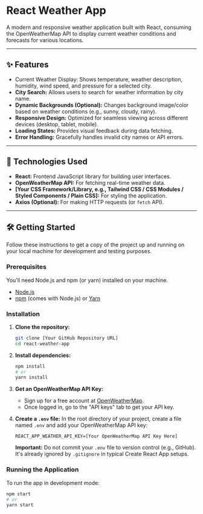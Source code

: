 # React Weather App

A modern and responsive weather application built with React, consuming the OpenWeatherMap API to display current weather conditions and forecasts for various locations.

---

## ✨ Features

* Current Weather Display: Shows temperature, weather description, humidity, wind speed, and pressure for a selected city.
* **City Search:** Allows users to search for weather information by city name.
* **Dynamic Backgrounds (Optional):** Changes background image/color based on weather conditions (e.g., sunny, cloudy, rainy).
* **Responsive Design:** Optimized for seamless viewing across different devices (desktop, tablet, mobile).
* **Loading States:** Provides visual feedback during data fetching.
* **Error Handling:** Gracefully handles invalid city names or API errors.

---

## 🚀 Technologies Used

* **React:** Frontend JavaScript library for building user interfaces.
* **OpenWeatherMap API:** For fetching real-time weather data.
* **[Your CSS Framework/Library, e.g., Tailwind CSS / CSS Modules / Styled Components / Plain CSS]:** For styling the application.
* **Axios (Optional):** For making HTTP requests (or `fetch` API).

---

## 🛠️ Getting Started

Follow these instructions to get a copy of the project up and running on your local machine for development and testing purposes.

### Prerequisites

You'll need Node.js and npm (or yarn) installed on your machine.

* [Node.js](https://nodejs.org/en/)
* [npm](https://www.npmjs.com/get-npm) (comes with Node.js) or [Yarn](https://yarnpkg.com/)

### Installation

1.  **Clone the repository:**
    ```bash
    git clone [Your GitHub Repository URL]
    cd react-weather-app
    ```

2.  **Install dependencies:**
    ```bash
    npm install
    # or
    yarn install
    ```

3.  **Get an OpenWeatherMap API Key:**
    * Sign up for a free account at [OpenWeatherMap](https://openweathermap.org/api).
    * Once logged in, go to the "API keys" tab to get your API key.

4.  **Create a `.env` file:**
    In the root directory of your project, create a file named `.env` and add your OpenWeatherMap API key:
    ```
    REACT_APP_WEATHER_API_KEY=[Your OpenWeatherMap API Key Here]
    ```
    **Important:** Do not commit your `.env` file to version control (e.g., GitHub). It's already ignored by `.gitignore` in typical Create React App setups.

### Running the Application

To run the app in development mode:

```bash
npm start
# or
yarn start
